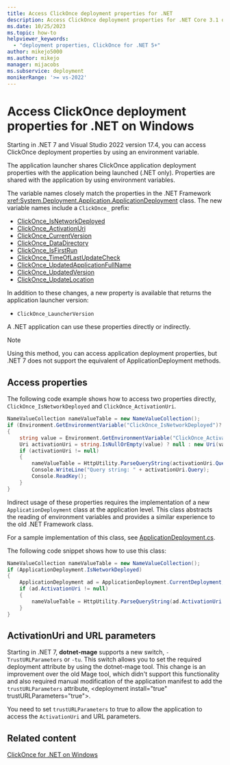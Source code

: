```yaml
---
title: Access ClickOnce deployment properties for .NET
description: Access ClickOnce deployment properties for .NET Core 3.1 on Windows or .NET 5 and later versions on Windows, including ActivationUri and URL parameters.
ms.date: 10/25/2023
ms.topic: how-to
helpviewer_keywords:
  - "deployment properties, ClickOnce for .NET 5+"
author: mikejo5000
ms.author: mikejo
manager: mijacobs
ms.subservice: deployment
monikerRange: '>= vs-2022'
---
```

# Access ClickOnce deployment properties for .NET on Windows

Starting in .NET 7 and Visual Studio 2022 version 17.4, you can access ClickOnce deployment properties by using an environment variable.

The application launcher shares ClickOnce application deployment properties with the application being launched (.NET only). Properties are shared with the application by using environment variables.

The variable names closely match the properties in the .NET Framework <xref:System.Deployment.Application.ApplicationDeployment> class. The new variable names include a `ClickOnce_` prefix:

- [ClickOnce_IsNetworkDeployed](/dotnet/api/system.deployment.application.applicationdeployment.isnetworkdeployed)
- [ClickOnce_ActivationUri](/dotnet/api/system.deployment.application.applicationdeployment.activationuri)
- [ClickOnce_CurrentVersion](/dotnet/api/system.deployment.application.applicationdeployment.currentversion)
- [ClickOnce_DataDirectory](/dotnet/api/system.deployment.application.applicationdeployment.datadirectory)
- [ClickOnce_IsFirstRun](/dotnet/api/system.deployment.application.applicationdeployment.isfirstrun)
- [ClickOnce_TimeOfLastUpdateCheck](/dotnet/api/system.deployment.application.applicationdeployment.timeoflastupdatecheck)
- [ClickOnce_UpdatedApplicationFullName](/dotnet/api/system.deployment.application.applicationdeployment.updatedapplicationfullname)
- [ClickOnce_UpdatedVersion](/dotnet/api/system.deployment.application.applicationdeployment.updatedversion)
- [ClickOnce_UpdateLocation](/dotnet/api/system.deployment.application.applicationdeployment.updatelocation)

In addition to these changes, a new property is available that returns the application launcher version:

- `ClickOnce_LauncherVersion`

A .NET application can use these properties directly or indirectly.

>[!NOTE]
> Using this method, you can access application deployment properties, but .NET 7 does not support the equivalent of ApplicationDeployment methods.

## Access properties

The following code example shows how to access two properties directly, `ClickOnce_IsNetworkDeployed` and `ClickOnce_ActivationUri`.

```csharp
NameValueCollection nameValueTable = new NameValueCollection();
if (Environment.GetEnvironmentVariable("ClickOnce_IsNetworkDeployed")?.ToLower() == "true")
{
    string value = Environment.GetEnvironmentVariable("ClickOnce_ActivationUri");
    Uri activationUri = string.IsNullOrEmpty(value) ? null : new Uri(value);
    if (activationUri != null)
    {
        nameValueTable = HttpUtility.ParseQueryString(activationUri.Query);
        Console.WriteLine("Query string: " + activationUri.Query);
        Console.ReadKey();
    }
}
```

Indirect usage of these properties requires the implementation of a new `ApplicationDeployment` class at the application level. This class abstracts the reading of environment variables and provides a similar experience to the old .NET Framework class.

For a sample implementation of this class, see [ApplicationDeployment.cs](https://github.com/dotnet/deployment-tools/blob/main/Documentation/dotnet-mage/ApplicationDeployment.cs).

The following code snippet shows how to use this class:

```csharp
NameValueCollection nameValueTable = new NameValueCollection();
if (ApplicationDeployment.IsNetworkDeployed)
{
    ApplicationDeployment ad = ApplicationDeployment.CurrentDeployment;
    if (ad.ActivationUri != null)
    {
        nameValueTable = HttpUtility.ParseQueryString(ad.ActivationUri.Query);
    }
}
```

## ActivationUri and URL parameters

Starting in .NET 7, **dotnet-mage** supports a new switch, `-TrustURLParameters` or `-tu`. This switch allows you to set the required deployment attribute by using the dotnet-mage tool. This change is an improvement over the old Mage tool, which didn't support this functionality and also required manual modification of the application manifest to add the `trustURLParameters` attribute, \<deployment install="true" trustURLParameters="true"\>.

You need to set `trustURLParameters` to true to allow the application to access the `ActivationUri` and URL parameters.

## Related content

[ClickOnce for .NET on Windows](../deployment/clickonce-deployment-dotnet.md)
